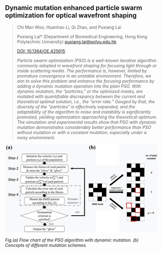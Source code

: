 ## Dynamic mutation enhanced particle swarm optimization for optical wavefront shaping

> Chi Man Woo, Huanhao Li, Qi Zhao, and Puxiang Lai 
> 
> Puxiang Lai* (Department of Biomedical Engineering, Hong Kong Polytechnic University) puxiang.lai@polyu.edu.hk
> 
> [DOI: 10.1364/OE.425615](https://doi.org/10.1364/OE.425615)
> 
> _Particle swarm optimization (PSO) is a well-known iterative algorithm commonly adopted in wavefront shaping 
> for focusing light through or inside scattering media. The performance is, however, limited by premature convergence 
> in an unstable environment. Therefore, we aim to solve this problem and enhance the focusing performance by adding a 
> dynamic mutation operation into the plain PSO. With dynamic mutation, the “particles,” or the optimized masks, are 
> mutated with quantifiable discrepancy between the current and theoretical optimal solution, i.e., the “error rate.” 
> Gauged by that, the diversity of the “particles” is effectively expanded, and the adaptability of the algorithm to 
> noise and instability is significantly promoted, yielding optimization approaching the theoretical optimum. The 
> simulation and experimental results show that PSO with dynamic mutation demonstrates considerably better performance 
> than PSO without mutation or with a constant mutation, especially under a noisy environment._

![Algorithm](/Publication/dma_pso.jpg)

_Fig.(a) Flow chart of the PSO algorithm with dynamic mutation. (b) Concepts of different mutation schemes._
